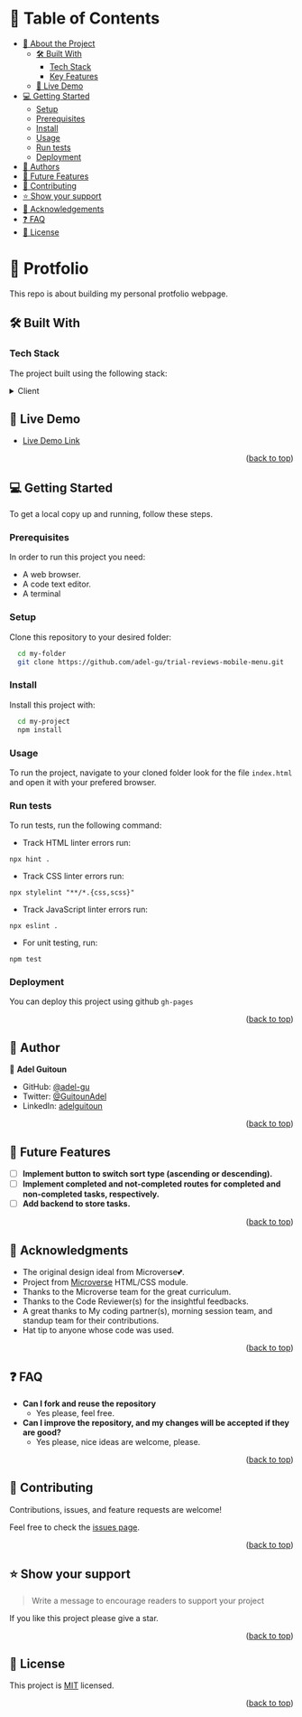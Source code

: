 <a name="readme-top"></a>

<!--
HOW TO USE:
This is an example of how you may give instructions on setting up your project locally.

Modify this file to match your project and remove sections that don't apply.

REQUIRED SECTIONS:
- Table of Contents
- About the Project
  - Built With
  - Live Demo
- Getting Started
- Authors
- Future Features
- Contributing
- Show your support
- Acknowledgements
- License

After you're finished please remove all the comments and instructions!
-->

<!-- TABLE OF CONTENTS -->

# 📗 Table of Contents

- [📖 About the Project](#about-project)
  - [🛠 Built With](#built-with)
    - [Tech Stack](#tech-stack)
    - [Key Features](#key-features)
  - [🚀 Live Demo](#live-demo)
- [💻 Getting Started](#getting-started)
  - [Setup](#setup)
  - [Prerequisites](#prerequisites)
  - [Install](#install)
  - [Usage](#usage)
  - [Run tests](#run-tests)
  - [Deployment](#triangular_flag_on_post-deployment)
- [👥 Authors](#authors)
- [🔭 Future Features](#future-features)
- [🤝 Contributing](#contributing)
- [⭐️ Show your support](#support)
- [🙏 Acknowledgements](#acknowledgements)
- [❓ FAQ](#faq)
- [📝 License](#license)

<!-- PROJECT DESCRIPTION -->

# 📖 Protfolio <a name="about-project"></a>

This repo is about building my personal protfolio webpage.

## 🛠 Built With <a name="built-with"></a>

### Tech Stack <a name="tech-stack"></a>
The project built using the following stack:

<details>
  <summary>Client</summary>
  <ul>
    <li>HTML</li>
    <li>CSS</li>
    <li>JavaScript</li>
  </ul>
</details>

<!-- LIVE DEMO -->

## 🚀 Live Demo <a name="live-demo"></a>

- [Live Demo Link](https://adel-gu.github.io/trial-reviews-mobile-menu/)

<p align="right">(<a href="#readme-top">back to top</a>)</p>

<!-- GETTING STARTED -->

## 💻 Getting Started <a name="getting-started"></a>

To get a local copy up and running, follow these steps.

### Prerequisites

In order to run this project you need:
- A web browser.
- A code text editor.
- A terminal

### Setup

Clone this repository to your desired folder:

```sh
  cd my-folder
  git clone https://github.com/adel-gu/trial-reviews-mobile-menu.git
```

### Install

Install this project with:

```sh
  cd my-project
  npm install
```

### Usage

To run the project, navigate to your cloned folder look for the file `index.html` and open it with your prefered browser.

### Run tests
To run tests, run the following command:
- Track HTML linter errors run:
```
npx hint .
```
- Track CSS linter errors run:
```
npx stylelint "**/*.{css,scss}"
```
- Track JavaScript linter errors run:
```
npx eslint .
```
- For unit testing, run:
```
npm test
```

### Deployment

You can deploy this project using github `gh-pages`

<p align="right">(<a href="#readme-top">back to top</a>)</p>

<!-- AUTHORS -->

## 👥 Author <a name="authors"></a>

👤 **Adel Guitoun**

- GitHub: [@adel-gu](https://github.com/adel-gu)
- Twitter: [@GuitounAdel](https://twitter.com/GuitounAdel)
- LinkedIn: [adelguitoun](https://linkedin.com/in/adelguitoun)

<p align="right">(<a href="#readme-top">back to top</a>)</p>

## :telescope: Future Features <a name="future-features"></a>
- [ ] **Implement button to switch sort type (ascending or descending).**
- [ ] **Implement completed and not-completed routes for completed and non-completed tasks, respectively.**
- [ ] **Add backend to store tasks.**
<p align="right">(<a href="#readme-top">back to top</a>)</p>

<!-- FUTURE FEATURES -->
## :pray: Acknowledgments <a name="acknowledgements"></a>
- The original design ideal from Microverse:two_hearts:.
- Project from [Microverse](https://bit.ly/MicroverseTN) HTML/CSS module.
- Thanks to the Microverse team for the great curriculum.
- Thanks to the Code Reviewer(s) for the insightful feedbacks.
- A great thanks to My coding partner(s), morning session team, and standup team for their contributions.
- Hat tip to anyone whose code was used.
<p align="right">(<a href="#readme-top">back to top</a>)</p>

## :question: FAQ <a name="faq"></a>
- **Can I fork and reuse the repository**
  - Yes please, feel free.
- **Can I improve the repository, and my changes will be accepted if they are good?**
  - Yes please, nice ideas are welcome, please.
<p align="right">(<a href="#readme-top">back to top</a>)</p>

<!-- CONTRIBUTING -->

## 🤝 Contributing <a name="contributing"></a>

Contributions, issues, and feature requests are welcome!

Feel free to check the [issues page](../../issues/).

<p align="right">(<a href="#readme-top">back to top</a>)</p>

<!-- SUPPORT -->

## ⭐️ Show your support <a name="support"></a>

> Write a message to encourage readers to support your project

If you like this project please give a star.

<p align="right">(<a href="#readme-top">back to top</a>)</p>

<!-- ACKNOWLEDGEMENTS -->
<!-- LICENSE -->

## 📝 License <a name="license"></a>

This project is [MIT](./MIT.md) licensed.

<p align="right">(<a href="#readme-top">back to top</a>)</p>

